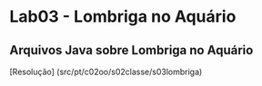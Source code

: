 # Lab03 - Lombriga no Aquário

## Arquivos Java sobre Lombriga no Aquário

[Resolução] (src/pt/c02oo/s02classe/s03lombriga)

